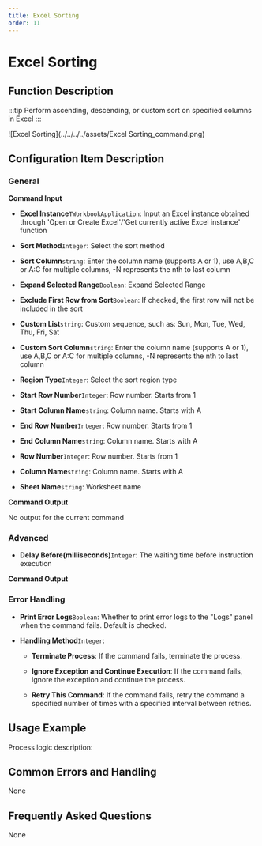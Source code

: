 ```yaml
---
title: Excel Sorting
order: 11
---
```


# Excel Sorting

## Function Description

:::tip 
Perform ascending, descending, or custom sort on specified columns in Excel
:::

![Excel Sorting](../../../../assets/Excel Sorting_command.png)

## Configuration Item Description

### General

**Command Input**

- **Excel Instance**`TWorkbookApplication`: Input an Excel instance obtained through 'Open or Create Excel'/'Get currently active Excel instance' function

- **Sort Method**`Integer`: Select the sort method

- **Sort Column**`string`: Enter the column name (supports A or 1), use A,B,C or A:C for multiple columns, -N represents the nth to last column

- **Expand Selected Range**`Boolean`: Expand Selected Range

- **Exclude First Row from Sort**`Boolean`: If checked, the first row will not be included in the sort

- **Custom List**`string`: Custom sequence, such as: Sun, Mon, Tue, Wed, Thu, Fri, Sat

- **Custom Sort Column**`string`: Enter the column name (supports A or 1), use A,B,C or A:C for multiple columns, -N represents the nth to last column

- **Region Type**`Integer`: Select the sort region type

- **Start Row Number**`Integer`: Row number. Starts from 1

- **Start Column Name**`string`: Column name. Starts with A

- **End Row Number**`Integer`: Row number. Starts from 1

- **End Column Name**`string`: Column name. Starts with A

- **Row Number**`Integer`: Row number. Starts from 1

- **Column Name**`string`: Column name. Starts with A

- **Sheet Name**`string`: Worksheet name


**Command Output**

No output for the current command

### Advanced

- **Delay Before(milliseconds)**`Integer`: The waiting time before instruction execution


**Command Output**

### Error Handling

- **Print Error Logs**`Boolean`: Whether to print error logs to the "Logs" panel when the command fails. Default is checked. 

- **Handling Method**`Integer`:

    - **Terminate Process**: If the command fails, terminate the process.

    - **Ignore Exception and Continue Execution**: If the command fails, ignore the exception and continue the process.

    - **Retry This Command**: If the command fails, retry the command a specified number of times with a specified interval between retries.

## Usage Example

Process logic description:

## Common Errors and Handling

None

## Frequently Asked Questions

None

